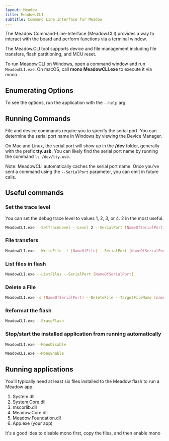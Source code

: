 ```yaml
---
layout: Meadow
title: Meadow.CLI
subtitle: Command Line Interface for Meadow
---
```


The Meadow Command-Line-Interface (Meadow.CLI) provides a way to interact with the board and perform functions via a terminal window.

The Meadow.CLI tool supports device and file management including file transfers, flash partitioning, and MCU reset.

To run Meadow.CLI on Windows, open a command window and run `MeadowCLI.exe`. On macOS, call **mono MeadowCLI.exe** to execute it via mono.

## Enumerating Options

To see the options, run the application with the `--help` arg.

## Running Commands 

File and device commands require you to specify the serial port. You can determine the serial port name in Windows by viewing the Device Manager.

On Mac and Linux, the serial port will show up in the **/dev** folder, generally with the prefix **tty.usb**. You can likely find the serial port name by running the command `ls /dev/tty.usb`.

Note: MeadowCLI automatically caches the serial port name. Once you've sent a command using the `--SerialPort` parameter, you can omit in future calls.

## Useful commands

### Set the trace level

You can set the debug trace level to values 1, 2, 3, or 4. 2 in the most useful.

```bash
MeadowCLI.exe --SetTraceLevel --Level 2 --SerialPort [NameOfSerialPort]
```

### File transfers

```bash
MeadowCLI.exe --WriteFile -f [NameOfFile] --SerialPort [NameOfSerialPort]
```

### List files in flash

```bash
MeadowCLI.exe --ListFiles --SerialPort [NameOfSerialPort]
```

### Delete a File

```bash
MeadowCLI.exe -s [NameOfSerialPort] --DeleteFile --TargetFileName [nameOfFile]
```

### Reformat the flash

```bash
MeadowCLI.exe --EraseFlash
```

### Stop/start the installed application from running automatically

```bash
MeadowCLI.exe --MonoDisable
```

```bash
MeadowCLI.exe --MonoEnable
```

## Running applications 

You'll typically need at least six files installed to the Meadow flash to run a Meadow app:
1. System.dll
2. System.Core.dll
3. mscorlib.dll
4. Meadow.Core.dll
5. Meadow.Foundation.dll
6. App.exe (your app)

It's a good idea to disable mono first, copy the files, and then enable mono